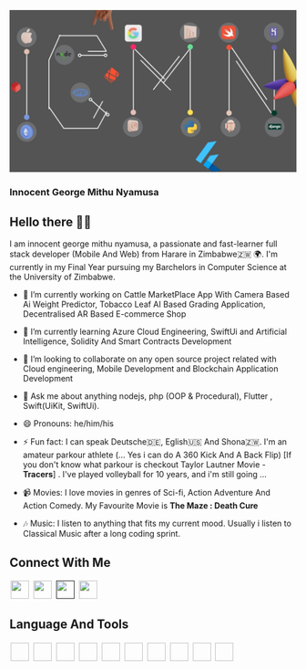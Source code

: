 [![Header](https://github.com/innocent-george-mithu-nyamusa/innocent-george-mithu-nyamusa/blob/0dd8ea08a040b34cc2ebc353047f5ff982e5d508/images/background-image.jpg "Header")](http://nyamusa.tech/)

### Innocent George Mithu Nyamusa

## Hello there 🖐🏽
I am innocent george mithu nyamusa, a passionate and fast-learner full stack developer (Mobile And Web) from Harare in Zimbabwe🇿🇼 🌍. I'm currently in my Final Year pursuing my Barchelors in Computer Science at the University of Zimbabwe.


- 🔭 I’m currently working on Cattle MarketPlace App With Camera Based Ai Weight Predictor, Tobacco Leaf AI Based Grading Application, Decentralised AR Based E-commerce Shop

- 🌱 I’m currently learning Azure Cloud Engineering, SwiftUi and Artificial Intelligence, Solidity And Smart Contracts Development

- 👯 I’m looking to collaborate on any open source project related with Cloud engineering, Mobile Development and Blockchain Application Development

- 💬 Ask me about anything nodejs, php (OOP & Procedural), Flutter , Swift(UiKit, SwiftUi).

- 😄 Pronouns: he/him/his

- ⚡ Fun fact: I can speak Deutsche🇩🇪, Eglish🇺🇸 And Shona🇿🇼. I'm an amateur parkour athlete (... Yes i can do A 360 Kick And A Back Flip) [If you don't know what parkour is checkout Taylor Lautner Movie - **Tracers**] . I've played volleyball for 10 years, and i'm still going ...

- 📹 Movies: I love movies in genres of Sci-fi, Action Adventure And Action Comedy. My Favourite Movie is **The Maze : Death Cure**

- 🎶 Music: I listen to anything that fits my current mood. Usually i listen to Classical Music after a long coding sprint.

## Connect With Me 
[<img height="32" style="margin: 2px;" width="32" src="https://cdn.jsdelivr.net/npm/simple-icons@6.13.0/icons/instagram.svg">](https://www.instagram.com/invites/contact/?i=12cpffknvhqxi&utm_content=loqys52)
[<img height="32" width="32" style="margin: 2px;" src="https://cdn.jsdelivr.net/npm/simple-icons@6.13.0/icons/linkedin.svg">](https://www.linkedin.com/in/george-innocent-mithu-nyamusa/)
[<img height="32" width="32" style="margin: 2px;" src="https://cdn.jsdelivr.net/npm/simple-icons@6.13.0/icons/twitter.svg">]()
[<img height="32" width="32" style="margin: 2px;" src="https://cdn.jsdelivr.net/npm/simple-icons@6.13.0/icons/devdotto.svg">](https://dev.to/innocentgeorgemithunyamusa)


## Language And Tools

<img style="margin: 2px;" height="32" width="32" href="https://raw.githubusercontent.com/github/explore/80688e429a7d4ef2fca1e82350fe8e3517d3494d/topics/nodejs/nodejs.png" />
<img style="margin: 2px;" height="32" width="32" href="https://raw.githubusercontent.com/github/explore/bbd48b997e8d0bef63f676eca4da5e1f76487b56/topics/visual-studio-code/visual-studio-code.png"  />
<img style="margin: 2px;" height="32" width="32" href="https://raw.githubusercontent.com/github/explore/bbd48b997e8d0bef63f676eca4da5e1f76487b56/topics/flutter/flutter.png" />
<img style="margin: 2px;" height="32" width="32" href="https://raw.githubusercontent.com/github/explore/bbd48b997e8d0bef63f676eca4da5e1f76487b56/topics/swift/swift.png" />
<img style="margin: 2px;" height="32" width="32" href="https://raw.githubusercontent.com/github/explore/bbd48b997e8d0bef63f676eca4da5e1f76487b56/topics/python/python.png" />
<img style="margin: 2px;" height="32" width="32" href="https://raw.githubusercontent.com/github/explore/bbd48b997e8d0bef63f676eca4da5e1f76487b56/topics/javascript/javascript.png" />
<img style="margin: 2px;" height="32" width="32" href="https://raw.githubusercontent.com/github/explore/bbd48b997e8d0bef63f676eca4da5e1f76487b56/topics/html/html.png" />
<img style="margin: 2px;" height="32" width="32" href="https://raw.githubusercontent.com/github/explore/bbd48b997e8d0bef63f676eca4da5e1f76487b56/topics/css/css.png" />
<img style="margin: 2px;" height="32" width="32" href="https://raw.githubusercontent.com/github/explore/bbd48b997e8d0bef63f676eca4da5e1f76487b56/topics/sass/sass.png" />
<img style="margin: 2px;" height="32" width="32" href="https://raw.githubusercontent.com/github/explore/bbd48b997e8d0bef63f676eca4da5e1f76487b56/topics/heroku/heroku.png" />

<!--
**innocent-george-mithu-nyamusa/innocent-george-mithu-nyamusa** is a ✨ _special_ ✨ repository because its `README.md` (this file) appears on your GitHub profile.

Here are some ideas to get you started:

- 🔭 I’m currently working on ...
- 🌱 I’m currently learning ...
- 👯 I’m looking to collaborate on ...
- 🤔 I’m looking for help with ...
- 💬 Ask me about ...
- 📫 How to reach me: ...
- 😄 Pronouns: ...
- ⚡ Fun fact: ...
-->
